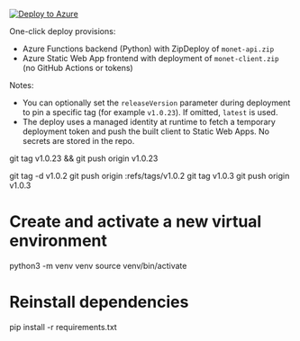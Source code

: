 
[![Deploy to Azure](https://aka.ms/deploytoazurebutton)](https://portal.azure.com/#create/Microsoft.Template/uri/https%3A%2F%2Fraw.githubusercontent.com%2Fsundeep-dayalan%2FMONET%2Fmain%2Fdeployments%2Fazure%2Fazuredeploy.json)


One-click deploy provisions:
- Azure Functions backend (Python) with ZipDeploy of `monet-api.zip`
- Azure Static Web App frontend with deployment of `monet-client.zip` (no GitHub Actions or tokens)

Notes:
- You can optionally set the `releaseVersion` parameter during deployment to pin a specific tag (for example `v1.0.23`). If omitted, `latest` is used.
- The deploy uses a managed identity at runtime to fetch a temporary deployment token and push the built client to Static Web Apps. No secrets are stored in the repo.


git tag v1.0.23 && git push origin v1.0.23




git tag -d v1.0.2
git push origin :refs/tags/v1.0.2
git tag v1.0.3
git push origin v1.0.3


# Create and activate a new virtual environment
python3 -m venv venv
source venv/bin/activate

# Reinstall dependencies
pip install -r requirements.txt
